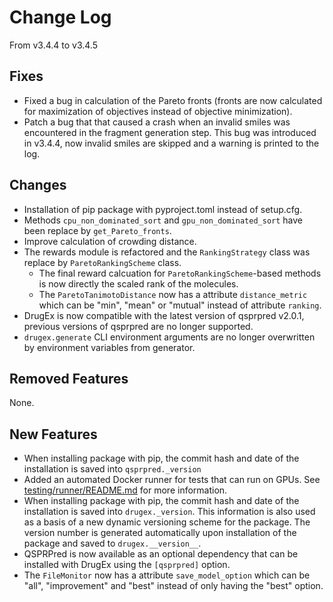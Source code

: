 # Change Log
From v3.4.4 to v3.4.5

## Fixes

- Fixed a bug in calculation of the Pareto fronts (fronts are now calculated for maximization of objectives instead of objective minimization).
- Patch a bug that that caused a crash when an invalid smiles was encountered in the fragment generation step. This
  bug was introduced in v3.4.4, now invalid smiles are skipped and a warning is printed to the log.

## Changes

- Installation of pip package with pyproject.toml instead of setup.cfg.
- Methods `cpu_non_dominated_sort` and `gpu_non_dominated_sort` have been replace by `get_Pareto_fronts`.
- Improve calculation of crowding distance.
- The rewards module is refactored and the `RankingStrategy` class was replace by `ParetoRankingScheme` class. 
    - The final reward calcuation for `ParetoRankingScheme`-based methods is now directly the scaled rank of the molecules.
    - The `ParetoTanimotoDistance` now has a attribute `distance_metric` which can be "min", "mean" or "mutual" instead of attribute `ranking`.
- DrugEx is now compatible with the latest version of qsprpred v2.0.1, previous versions of qsprpred are no longer supported.
- `drugex.generate` CLI environment arguments are no longer overwritten by environment variables from generator.

## Removed Features

None. 

## New Features

- When installing package with pip, the commit hash and date of the installation is saved into `qsprpred._version`
- Added an automated Docker runner for tests that can run on GPUs. See [testing/runner/README.md](testing/runner/README.md) for more information.
- When installing package with pip, the commit hash and date of the installation is saved into `drugex._version`. This information is also used as a basis of a new dynamic versioning scheme for the package. The version number is generated automatically upon installation of the package and saved to `drugex.__version__`. 
- QSPRPred is now available as an optional dependency that can be installed with DrugEx using the `[qsprpred]` option.
- The `FileMonitor` now has a attribute `save_model_option` which can be "all", "improvement" and "best" instead of only having the "best" option.
